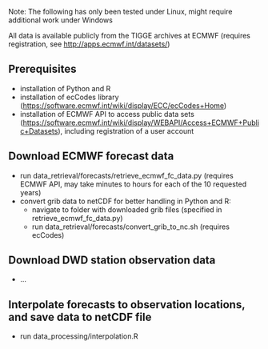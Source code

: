 Note: The following has only been tested under Linux, might require additional work under Windows

All data is available publicly from the TIGGE archives at ECMWF (requires registration, see http://apps.ecmwf.int/datasets/)

## Prerequisites
- installation of Python and R
- installation of ecCodes library (https://software.ecmwf.int/wiki/display/ECC/ecCodes+Home)
- installation of ECMWF API to access public data sets (https://software.ecmwf.int/wiki/display/WEBAPI/Access+ECMWF+Public+Datasets), including registration of a user account

## Download ECMWF forecast data
- run data_retrieval/forecasts/retrieve_ecmwf_fc_data.py (requires ECMWF API, may take minutes to hours for each of the 10 requested years)
- convert grib data to netCDF for better handling in Python and R:
    - navigate to folder with downloaded grib files (specified in retrieve_ecmwf_fc_data.py)
    - run data_retrieval/forecasts/convert_grib_to_nc.sh (requires ecCodes)
    
## Download DWD station observation data
- ...

## Interpolate forecasts to observation locations, and save data to netCDF file
- run data_processing/interpolation.R